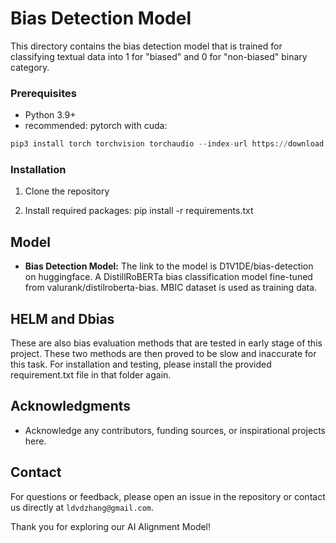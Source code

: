 # Bias Detection Model

This directory contains the bias detection model that is trained for classifying textual data into 1 for "biased" and 0 for "non-biased" binary category.  

### Prerequisites
- Python 3.9+
- recommended: pytorch with cuda:

```python
pip3 install torch torchvision torchaudio --index-url https://download.pytorch.org/whl/cu118
```

### Installation
1. Clone the repository

2. Install required packages: pip install -r requirements.txt

## Model
- **Bias Detection Model:** The link to the model is D1V1DE/bias-detection on huggingface. A DistillRoBERTa bias classification model fine-tuned from valurank/distilroberta-bias. MBIC dataset is used as training data.

## HELM and Dbias
These are also bias evaluation methods that are tested in early stage of this project. These two methods are then proved to be slow and inaccurate for this task. For installation and testing, please install the provided requirement.txt file in that folder again.

## Acknowledgments
- Acknowledge any contributors, funding sources, or inspirational projects here.

## Contact
For questions or feedback, please open an issue in the repository or contact us directly at `ldvdzhang@gmail.com`.

Thank you for exploring our AI Alignment Model!

